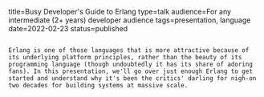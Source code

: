 title=Busy Developer's Guide to Erlang
type=talk
audience=For any intermediate (2+ years) developer audience
tags=presentation, language
date=2022-02-23
status=published
~~~~~~

Erlang is one of those languages that is more attractive because of its underlying platform principles, rather than the beauty of its programming language (though undoubtedly it has its share of adoring fans). In this presentation, we'll go over just enough Erlang to get started and understand why it's been the critics' darling for nigh-on two decades for building systems at massive scale.
    
